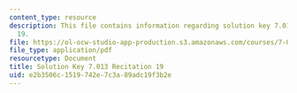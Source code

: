 ```yaml
---
content_type: resource
description: This file contains information regarding solution key 7.013 recitation
  19.
file: https://ol-ocw-studio-app-production.s3.amazonaws.com/courses/7-013-introductory-biology-spring-2013/e2b3506c1519742e7c3a89adc19f3b2e_MIT7_013S12_RecitatSol_19.pdf
file_type: application/pdf
resourcetype: Document
title: Solution Key 7.013 Recitation 19
uid: e2b3506c-1519-742e-7c3a-89adc19f3b2e
---
```

